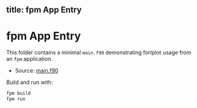title: fpm App Entry
---

# fpm App Entry

This folder contains a minimal `main.f90` demonstrating fortplot usage from an `fpm` application.

- Source: [main.f90](main.f90)

Build and run with:

```sh
fpm build
fpm run
```

